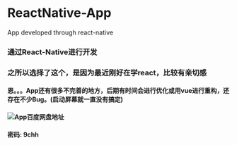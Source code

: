 # ReactNative-App
App developed through react-native
### 通过React-Native进行开发
### 之所以选择了这个，是因为最近刚好在学react，比较有亲切感
#### 恩。。。App还有很多不完善的地方，后期有时间会进行优化或用vue进行重构，还存在不少Bug。(启动屏幕就一直没有搞定)
#### ![App百度网盘地址](https://pan.baidu.com/s/1LQR_Mbq-zTHd5cyzVMJdZg) 
#### 密码: 9chh
